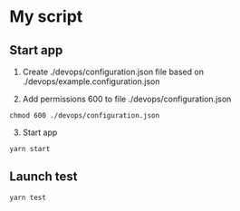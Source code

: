 # My script

## Start app

1. Create ./devops/configuration.json file based on ./devops/example.configuration.json

2. Add permissions 600 to file ./devops/configuration.json

`chmod 600 ./devops/configuration.json`

3. Start app

`yarn start`

## Launch test

`yarn test`


